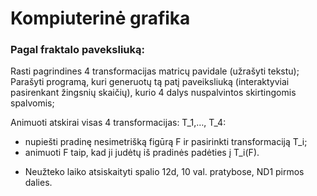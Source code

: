 # Kompiuterinė grafika

### Pagal fraktalo paveksliuką:

Rasti pagrindines 4 transformacijas matricų pavidale (užrašyti tekstu);
Parašyti programą, kuri generuotų tą patį paveiksliuką (interaktyviai pasirenkant žingsnių skaičių),
kurio 4 dalys nuspalvintos skirtingomis spalvomis;

Animuoti atskirai visas 4 transformacijas: T_1,…, T_4:
- nupiešti pradinę nesimetrišką figūrą F ir pasirinkti transformaciją T_i;
- animuoti F taip, kad ji judėtų iš pradinės padėties į T_i(F).

* Neužteko laiko atsiskaityti spalio 12d, 10 val. pratybose, ND1 pirmos dalies.
